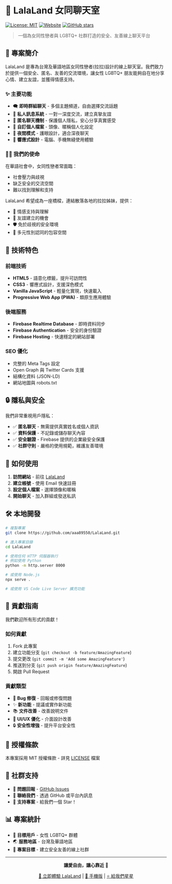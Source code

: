 # 🌿 LalaLand 女同聊天室

[![License: MIT](https://img.shields.io/badge/License-MIT-yellow.svg)](https://opensource.org/licenses/MIT)
[![Website](https://img.shields.io/website?url=https%3A//www.lalaland-chat.tw/)](https://www.lalaland-chat.tw/)
[![GitHub stars](https://img.shields.io/github/stars/aaa89550/LalaLand)](https://github.com/aaa89550/LalaLand/stargazers)

> 一個為女同性戀者與 LGBTQ+ 社群打造的安全、友善線上聊天平台

## 🎯 專案簡介

LalaLand 是專為台灣及華語地區女同性戀者(拉拉)設計的線上聊天室。我們致力於提供一個安全、匿名、友善的交流環境，讓女性 LGBTQ+ 朋友能夠自在地分享心情、建立友誼，並獲得情感支持。

### ✨ 主要功能

- 🗨️ **即時群組聊天** - 多個主題頻道，自由選擇交流話題
- 💬 **私人訊息系統** - 一對一深度交流，建立真摯友誼
- 👤 **匿名聊天機制** - 保護個人隱私，安心分享真實感受
- 🎨 **自訂個人檔案** - 頭像、暱稱個人化設定
- 🌙 **夜間模式** - 護眼設計，適合深夜聊天
- 📱 **響應式設計** - 電腦、手機無縫使用體驗

### 🏳️‍🌈 我們的使命

在華語社會中，女同性戀者常面臨：
- 社會壓力與歧視
- 缺乏安全的交流空間
- 難以找到理解和支持

LalaLand 希望成為一座橋樑，連結散落各地的拉拉姊妹，提供：
- 💝 情感支持與理解
- 🤝 友誼建立的機會
- 🛡️ 免於歧視的安全環境
- 🌈 多元性別認同的包容空間

## 🚀 技術特色

### 前端技術
- **HTML5** - 語意化標籤，提升可訪問性
- **CSS3** - 響應式設計，支援深色模式
- **Vanilla JavaScript** - 輕量化實現，快速載入
- **Progressive Web App (PWA)** - 類原生應用體驗

### 後端服務
- **Firebase Realtime Database** - 即時資料同步
- **Firebase Authentication** - 安全的身份驗證
- **Firebase Hosting** - 快速穩定的網站部署

### SEO 優化
- 完整的 Meta Tags 設定
- Open Graph 與 Twitter Cards 支援
- 結構化資料 (JSON-LD)
- 網站地圖與 robots.txt

## 🔒 隱私與安全

我們非常重視用戶隱私：

- ✅ **匿名聊天** - 無需提供真實姓名或個人資訊
- ✅ **資料保護** - 不記錄或儲存聊天內容
- ✅ **安全驗證** - Firebase 提供的企業級安全保護
- ✅ **社群守則** - 嚴格的使用規範，維護友善環境

## 📱 如何使用

1. **訪問網站** - 前往 [LalaLand](https://www.lalaland-chat.tw/)
2. **建立帳號** - 使用 Email 快速註冊
3. **設定個人檔案** - 選擇頭像和暱稱
4. **開始聊天** - 加入群組或發送私訊

## 🛠️ 本地開發

```bash
# 複製專案
git clone https://github.com/aaa89550/LalaLand.git

# 進入專案目錄
cd LalaLand

# 使用任何 HTTP 伺服器執行
# 例如使用 Python
python -m http.server 8000

# 或使用 Node.js
npx serve .

# 或使用 VS Code Live Server 擴充功能
```

## 🤝 貢獻指南

我們歡迎所有形式的貢獻！

### 如何貢獻
1. Fork 此專案
2. 建立功能分支 (`git checkout -b feature/AmazingFeature`)
3. 提交更改 (`git commit -m 'Add some AmazingFeature'`)
4. 推送到分支 (`git push origin feature/AmazingFeature`)
5. 開啟 Pull Request

### 貢獻類型
- 🐛 **Bug 修復** - 回報或修復問題
- ✨ **新功能** - 提議或實作新功能
- 📚 **文件改善** - 改善說明文件
- 🎨 **UI/UX 優化** - 介面設計改善
- 🔒 **安全性增強** - 提升平台安全性

## 📄 授權條款

本專案採用 MIT 授權條款 - 詳見 [LICENSE](LICENSE) 檔案

## 🌈 社群支持

- 💬 **問題回報** - [GitHub Issues](https://github.com/aaa89550/LalaLand/issues)
- 📧 **聯絡我們** - 透過 GitHub 或平台內訊息
- 🌟 **支持專案** - 給我們一個 Star！

## 📊 專案統計

- 👥 **目標用戶** - 女性 LGBTQ+ 群體
- 🌏 **服務地區** - 台灣及華語地區
- 🎯 **專案目標** - 建立安全友善的線上社群

---

<div align="center">

**讓愛自由，讓心靠近** 💝

[🚪 立即體驗 LalaLand](https://www.lalaland-chat.tw/) | [📱 手機版](https://www.lalaland-chat.tw/) | [⭐ 給我們星星](https://github.com/aaa89550/LalaLand)

</div>
